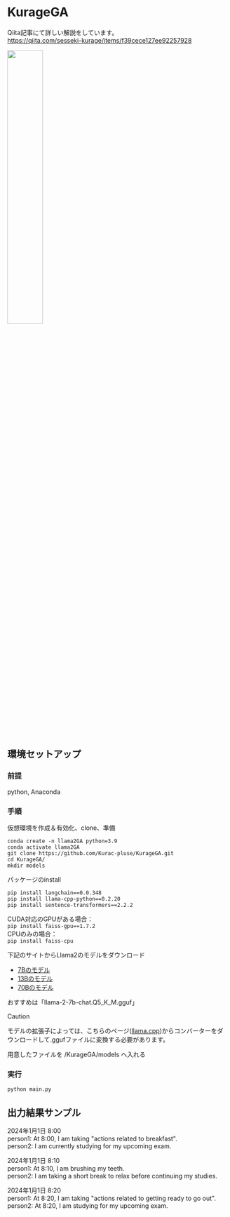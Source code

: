 # KurageGA

Qiita記事にて詳しい解説をしています。  
https://qiita.com/sesseki-kurage/items/f39cece127ee92257928

<img src="https://qiita-image-store.s3.ap-northeast-1.amazonaws.com/0/3793561/6e871204-cd7b-e137-cd02-70786019d7de.png" width="40%" />

## 環境セットアップ
### 前提
python, Anaconda

### 手順
仮想環境を作成＆有効化、clone、準備
```
conda create -n llama2GA python=3.9
conda activate llama2GA
git clone https://github.com/Kurac-pluse/KurageGA.git
cd KurageGA/
mkdir models
```
パッケージのinstall
```
pip install langchain==0.0.348
pip install llama-cpp-python==0.2.20
pip install sentence-transformers==2.2.2
```

CUDA対応のGPUがある場合：  
`pip install faiss-gpu==1.7.2`  
CPUのみの場合：  
`pip install faiss-cpu`

下記のサイトからLlama2のモデルをダウンロード  
- [7Bのモデル](https://huggingface.co/TheBloke/Llama-2-7B-Chat-GGUF/tree/main)  
- [13Bのモデル](https://huggingface.co/TheBloke/Llama-2-13B-Chat-GGUF/tree/main)  
- [70Bのモデル](https://huggingface.co/TheBloke/Llama-2-70B-Chat-GGUF/tree/main)

おすすめは「llama-2-7b-chat.Q5_K_M.gguf」

> [!CAUTION]  
> モデルの拡張子によっては、こちらのページ([llama.cpp](https://github.com/ggerganov/llama.cpp#be-prepared-to-re-convert-and--or-re-quantize-your-gguf-models-while-this-notice-is-up))からコンバーターをダウンロードして.ggufファイルに変換する必要があります。

用意したファイルを /KurageGA/models へ入れる

### 実行
`python main.py`

## 出力結果サンプル
2024年1月1日 8:00  
person1: At 8:00, I am taking "actions related to breakfast".  
person2: I am currently studying for my upcoming exam.

2024年1月1日 8:10  
person1: At 8:10, I am brushing my teeth.  
person2: I am taking a short break to relax before continuing my studies.

2024年1月1日 8:20  
person1: At 8:20, I am taking "actions related to getting ready to go out".  
person2: At 8:20, I am studying for my upcoming exam.
